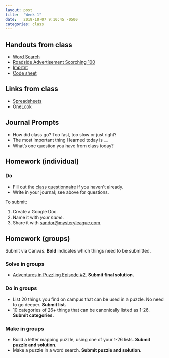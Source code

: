 ```yaml
---
layout: post
title:  "Week 1"
date:   2019-10-07 9:10:45 -0500
categories: class
---
```


## Handouts from class

* [Word Search](/pdf/wordsearch.pdf)
* [Roadside Advertisement Scorching 100](/pdf/roadside.pdf)
* [Imprtnt](/pdf/Imprtnt.pdf)
* [Code sheet](/pdf/codesheet.pdf)

## Links from class

* [Spreadsheets](https://docs.google.com/spreadsheets/d/1R6wLzpVlRx8WpgeacLk7xxNlf_eqDVnegeV1oV60VM8/edit?usp=sharing)
* [OneLook](http://onelook.com)

## Journal Prompts

* How did class go? Too fast, too slow or just right?
* The most important thing I learned today is __
* What’s one question you have from class today?

## Homework (individual)

### Do

* Fill out the [class questionnaire](https://docs.google.com/forms/d/e/1FAIpQLSePufoFtlacyJ7v1AFpH8LcqUyrbs_uvigPMQdYUoEcr8LfjA/viewform?usp=sf_link) if you haven't already.
* Write in your journal; see above for questions.

To submit:

1. Create a Google Doc.
2. Name it with *your name*.
3. Share it with sandor@mysteryleague.com.

## Homework (groups)

Submit via Canvas. **Bold** indicates which things need to be submitted.

### Solve in groups

* [Adventures in Puzzling Episode #2](/pdf/AiP-ep2.pdf). **Submit final solution.**

### Do in groups

* List 20 things you find on campus that can be used in a puzzle. No need to go deeper. **Submit list.**
* 10 categories of 26+ things that can be canonically listed as 1-26. **Submit categories.**

### Make in groups

* Build a letter mapping puzzle, using one of your 1-26 lists. **Submit puzzle and solution.**
* Make a puzzle in a word search. **Submit puzzle and solution.**
